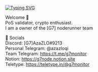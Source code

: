 [![Typing SVG](https://readme-typing-svg.herokuapp.com?color=%2336BCF7&lines=Welcome+to+my+GitHub+profile)](https://git.io/typing-svg)

Welcome 🤘  
PoS validator, crypto enthusiast.  
I am a owner of the [G7] noderunner team  

  
💬 Socials  
Discord: [G7]AzaZLO#9213  
Personal Telegram: @azazloqi  
Team Telegram: https://t.me/g7monitor  
Notion: https://g7node.notion.site <br />
Teletype: https://teletype.in/@g7monitor  


